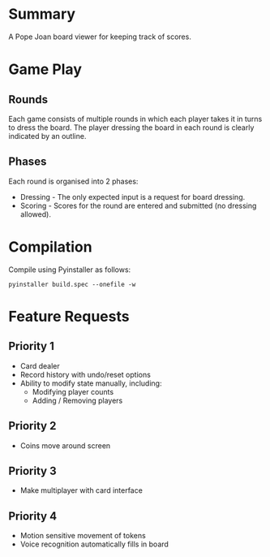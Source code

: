 # Summary

A Pope Joan board viewer for keeping track of scores.


# Game Play

## Rounds

Each game consists of multiple rounds in which each player takes it in turns
to dress the board.  The player dressing the board in each round is clearly
indicated by an outline.

## Phases

Each round is organised into 2 phases:
 * Dressing - The only expected input is a request for board dressing.
 * Scoring - Scores for the round are entered and submitted (no dressing allowed).


# Compilation

Compile using Pyinstaller as follows:
```
pyinstaller build.spec --onefile -w
```


# Feature Requests

## Priority 1

* Card dealer
* Record history with undo/reset options
* Ability to modify state manually, including:
  * Modifying player counts
  * Adding / Removing players

## Priority 2

* Coins move around screen

## Priority 3

* Make multiplayer with card interface

## Priority 4

* Motion sensitive movement of tokens
* Voice recognition automatically fills in board
